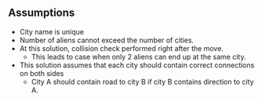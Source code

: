 

## Assumptions

- City name is unique
- Number of aliens cannot exceed the number of cities.
- At this solution, collision check performed right after the move.
  - This leads to case when only 2 aliens can end up at the same city. 
- This solution assumes that each city should contain correct connections on both sides
    - City A should contain road to city B if city B contains direction to city A.